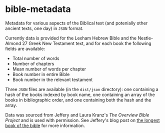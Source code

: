 # bible-metadata

Metadata for various aspects of the Biblical text (and potenially other ancient texts, one day) in `JSON` format.  

Currently data is provided for the Lexham Hebrew Bible and the Nestle-Almond 27 Greek New Testament text, and for each book the following fields are available:

* Total number of words
* Number of chapters
* Mean number of words per chapter
* Book number in entire Bible
* Book number in the relevant testament

Three `JSON` files are available (in the `dist/json` directory): one containing a hash of the books indexed by book name, one containing an array of the books in bibliographic order, and one containing both the hash and the array.

Data was sourced from Jeffery and Laura Kranz's _The Overview Bible Project_ and is used with permission.  See Jeffery's blog post on [the longest book of the bible](http://overviewbible.com/longest-book-of-the-bible/) for more information.
